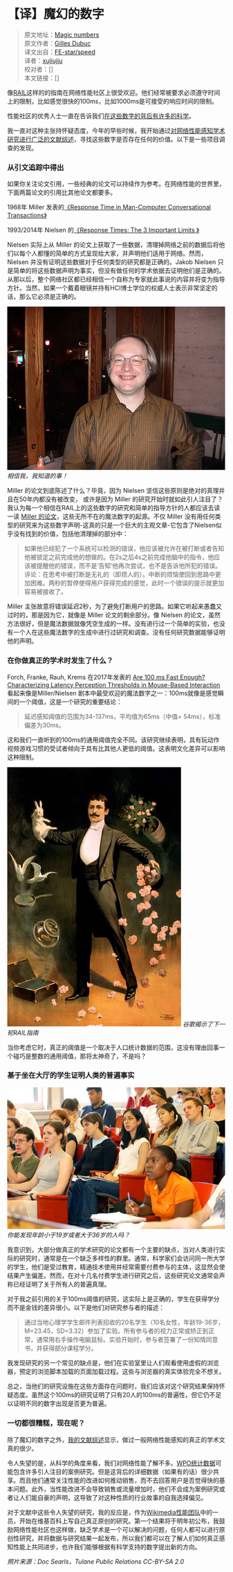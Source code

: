 # 【译】魔幻的数字
> 原文地址：[Magic numbers](https://calendar.perfplanet.com/2018/magic-numbers/)  
> 原文作者：[Gilles Dubuc](https://www.mediawiki.org/wiki/User:GDubuc_(WMF))  
> 译文出自：[FE-star/speed](https://github.com/FE-star/speed)  
> 译者：[xujiujiu](https://github.com/xujiujiu)  
> 校对者：[]  
> 本文链接：[]  

像[RAIL](https://developers.google.com/web/fundamentals/performance/rail#ux)这样的的指南在网络性能社区上很受欢迎。他们经常被要求必须遵守时间上的限制，比如感觉很快的100ms，比如1000ms是可接受的响应时间的限制。

性能社区的优秀人士一直在告诉我们[在这些数字的背后有许多的科学](https://youtu.be/XvZ7-Uh0R4Q?t=1350)。

我一直对这种主张持怀疑态度，今年的早些时候，我开始通过[对网络性能感知学术研究进行广泛的文献综述](https://www.mediawiki.org/wiki/Wikimedia_Performance_Team/Perceived_Performance)，寻找这些数字是否存在任何的价值。以下是一些项目调查的发现。

### 从引文追踪中得出

如果你关注论文引用，一些经典的论文可以持续作为参考。在网络性能的世界里，下面两篇论文的引用比其他论文都要多。

1968年 Miller 发表的[《Response Time in Man-Computer Conversational Transactions》](http://yusufarslan.net/sites/yusufarslan.net/files/upload/content/Miller1968.pdf)

1993/2014年 Nielsen 的[《Response Times: The 3 Important Limits 》](https://www.nngroup.com/articles/response-times-3-important-limits/)

Nielsen 实际上从 Miller 的论文上获取了一些数据，清理掉网络之前的数据后将他们以每个人都懂的简单的方式呈现给大家，并声明他们适用于网络。然而， Nielsen 并没有证明这些数据对于任何类型的研究都是正确的。Jakob Nielsen 只是简单的将这些数据声明为事实，但没有做任何的学术依据去证明他们是正确的。从那以后，整个网络社区都已经相信一个自称为专家就此事说的内容并将变为指导方针。当然，如果一个戴着眼镜并持有HCI博士学位的权威人士表示非常坚定的话，那么它必须是正确的。

![](./images/2018.5/1.jpg)
*相信我，我知道的事！*

 Miller 的论文到底陈述了什么？毕竟，因为 Nielsen 坚信这些原则是绝对的真理并且在50年内都没有被改变，
 或许是因为 Miller 的研究开始时就如此引人注目了？我认为每一个相信在RAIL上的这些数字的研究和简单的指导方针的人都应该去读一读 [Miller 的论文](http://yusufarslan.net/sites/yusufarslan.net/files/upload/content/Miller1968.pdf)，这些无所不在的魔法数字的起源。不仅 Miller 没有用任何类型的研究来为这些数字声明-这真的只是一个巨大的主观文章-它包含了Nielsen似乎没有找到的价值，包括他清理掉的部分中：
 
 >如果他已经犯了一个系统可以检测的错误，他应该被允许在被打断或者告知他被锁定之前完成他的想做的。在2s之后4s之前完成他脑中的指令，他应该被提醒他的错误，而不是‘告知’他再次尝试，也不是告诉他所犯的错误。
 评论：在思考中被打断是无礼的（即烦人的）。中断的烦恼使回到思路中更加困难。两秒的暂停使得用户获得完成的感觉，此时一个错误的提示就更加容易被接收了。
 
 Miller 主张故意将错误延迟2秒，为了避免打断用户的思路。如果它听起来愚蠢又过时的，那是因为它，就像是 Miller 论文的剩余部分。像 Nielsen 的论文，虽然方法很好，但是魔法数据就像凭空生成的一样。没有进行过一个简单的实验，也没有一个人在这些魔法数字的生成中进行过研究和调查。没有任何研究数据能够证明他的声明。
 
 ### 在你做真正的学术时发生了什么？
 
Forch, Franke, Rauh, Krems 在2017年发表的 [Are 100 ms Fast Enough? Characterizing Latency Perception Thresholds in Mouse-Based Interaction](http://link.springer.com/chapter/10.1007/978-3-319-58475-1_4)看起来像是Miller/Nielsen 剧本中最受欢迎的魔法数字之一：100ms就像是感觉瞬间的一个阈值，这是一个研究的重要结论：
>延迟感知阈值的范围为34-137ms，平均值为65ms（中值= 54ms），标准偏差为30ms。

这和我们一直听到的100ms的通用阈值完全不同。该研究继续表明，具有玩动作视频游戏习惯的受试者倾向于具有比其他人更低的阈值。这表明文化差异可以影响这种限制。

![](./images/2018.5/2.jpg)
*谷歌揭示了下一轮RAIL指南*

当你考虑它时，真正的阈值是一个取决于人口统计数据的范围，这没有理由回事一个碰巧是整数的通用阈值，那将太神奇了，不是吗？

### 基于坐在大厅的学生证明人类的普遍事实

![](./images/2018.5/3.jpg)
*你能发现年龄小于19岁或者大于36岁的人吗？*

我意识到，大部分做真正的学术研究的论文都有一个主要的缺点，当对人类进行实际的研究时，通常是在一个缺乏多样性的群里。通常，科学家们会访问同一所大学的学生，他们是受过教育，精通技术使用并经常需要付费参与的主体，这显然会使结果产生偏差。然而，在对十几名付费学生进行研究之后，这些研究论文通常会声称已经证明了关于所有人的普遍真理。

对于我之前引用的关于100ms阈值的研究，这实际上是正确的，学生在获得学分而不是金钱的差异很小。以下是他们对研究参与者的描述：
>通过当地心理学学生邮件列表招收的20名学生（10名女性，年龄19-36岁，M=23.45，SD=3.32）参加了实验。所有参与者的视力正常或矫正到正常，通常用右手操作电脑鼠标。实验开始时，参与者签署了一份知情同意书，并获得部分课程学分。

我发现研究的另一个常见的缺点是，他们在实验室里让人们观看使用虚假的浏览器，预定的浏览脚本加载的页面加载过程。这些与浏览器的真实体验完全不想关。

总之，当他们的研究设施在这些方面存在问题时，我们应该对这个研究结果保持怀疑态度。虽然这个100ms的研究证明了只有20人的100ms的普遍性，但它仍不足以证明不同的数字出现是否更为普遍。

### 一切都很糟糕，现在呢？

除了魔幻的数字之外，[我的文献综述](https://www.mediawiki.org/wiki/Wikimedia_Performance_Team/Perceived_Performance)显示，做过一般网络性能感知的真正的学术文真的很少。

令人失望的是，从科学的角度来看，我们对网络性能了解不多。[WPO统计数据](https://wpostats.com/)可能包含许多引人注目的案例研究。但是这背后的详细数据（如果有的话）很少共享。而且他们通常关注性能的改进如何推动销售，而不去回答用户是否觉得快的基本问题。此外，当性能改进不会导致销售或流量增加时，他们不会成为案例研究或者让人们能自豪的声明，这导致了对这种性质的行业故事的自我选择偏见。

对于文献中这些令人失望的研究，我的反应是，作为[Wikimedia性能团队](https://www.mediawiki.org/wiki/Wikimedia_Performance_Team)中的一员，开始在维基百科上写自己真正原创的研究。第一个结果将于明年初公布，我鼓励网络性能社区也这样做，缺乏学术是一个可以解决的问题，任何人都可以进行原创性研究，并将数据与研究结果一起发布，所以我们都可以在了解人们如何真正感知性能上共同进步，也许我们能够根据有科学支持的数字提出新的方向。

*照片来源：Doc Searls，Tulane Public Relations CC-BY-SA 2.0*





 
 
 







